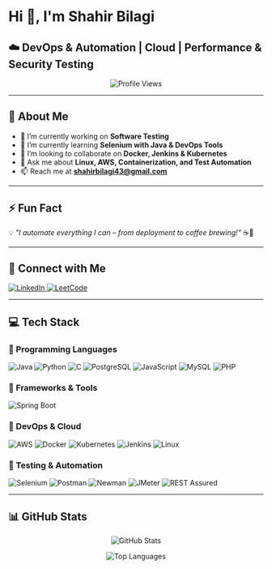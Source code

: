 # Hi 👋, I'm **Shahir Bilagi**  

## ☁️ DevOps & Automation | Cloud | Performance & Security Testing  

<p align="center">
  <img src="https://komarev.com/ghpvc/?username=shahirbilagi&label=Profile%20views&color=0e75b6&style=flat" alt="Profile Views" />
</p>  

---

## 🚀 **About Me**  

- 🔭 I’m currently working on **Software Testing**  
- 🌱 I’m currently learning **Selenium with Java & DevOps Tools**  
- 👯 I’m looking to collaborate on **Docker, Jenkins & Kubernetes**  
- 💬 Ask me about **Linux, AWS, Containerization, and Test Automation**  
- 📫 Reach me at **shahirbilagi43@gmail.com**  

---

## ⚡ **Fun Fact**  
💡 _"I automate everything I can – from deployment to coffee brewing!"_ ☕🚀  

---

## 🔗 **Connect with Me**  

<p>
  <a href="https://linkedin.com/in/shahirbilagi43" target="_blank">
    <img src="https://img.shields.io/badge/LinkedIn-Connect-blue?style=for-the-badge&logo=linkedin" alt="LinkedIn"/>
  </a>
  <a href="https://www.leetcode.com/shahirbilagi43" target="_blank">
    <img src="https://img.shields.io/badge/LeetCode-Profile-orange?style=for-the-badge&logo=leetcode" alt="LeetCode"/>
  </a>
</p>  

---

## 💻 **Tech Stack**  

### 🔹 Programming Languages  
<p>
  <img src="https://img.shields.io/badge/Java-ED8B00?style=for-the-badge&logo=java&logoColor=white" alt="Java"/>
  <img src="https://img.shields.io/badge/Python-3776AB?style=for-the-badge&logo=python&logoColor=white" alt="Python"/>
  <img src="https://img.shields.io/badge/C-00599C?style=for-the-badge&logo=c&logoColor=white" alt="C"/>
  <img src="https://img.shields.io/badge/PostgreSQL-316192?style=for-the-badge&logo=postgresql&logoColor=white" alt="PostgreSQL"/>
  <img src="https://img.shields.io/badge/JavaScript-F7DF1E?style=for-the-badge&logo=javascript&logoColor=black" alt="JavaScript"/>
  <img src="https://img.shields.io/badge/MySQL-4479A1?style=for-the-badge&logo=mysql&logoColor=white" alt="MySQL"/>
  <img src="https://img.shields.io/badge/PHP-777BB4?style=for-the-badge&logo=php&logoColor=white" alt="PHP"/>
</p>

### 🔹 Frameworks & Tools  
<p>
  <img src="https://img.shields.io/badge/SpringBoot-6DB33F?style=for-the-badge&logo=spring&logoColor=white" alt="Spring Boot"/>
</p>

### 🔹 DevOps & Cloud  
<p>
  <img src="https://img.shields.io/badge/AWS-yellow?style=for-the-badge&logo=amazonaws" alt="AWS"/>
  <img src="https://img.shields.io/badge/Docker-blue?style=for-the-badge&logo=docker" alt="Docker"/>
  <img src="https://img.shields.io/badge/Kubernetes-blue?style=for-the-badge&logo=kubernetes" alt="Kubernetes"/>
  <img src="https://img.shields.io/badge/Jenkins-red?style=for-the-badge&logo=jenkins" alt="Jenkins"/>
  <img src="https://img.shields.io/badge/Linux-black?style=for-the-badge&logo=linux" alt="Linux"/>
</p>

### 🔹 Testing & Automation  
<p>
  <img src="https://img.shields.io/badge/Selenium-green?style=for-the-badge&logo=selenium" alt="Selenium"/>
  <img src="https://img.shields.io/badge/Postman-orange?style=for-the-badge&logo=postman" alt="Postman"/>
  <img src="https://img.shields.io/badge/Newman-orange?style=for-the-badge&logo=postman" alt="Newman"/>
  <img src="https://img.shields.io/badge/JMeter-red?style=for-the-badge&logo=apache" alt="JMeter"/>
  <img src="https://img.shields.io/badge/REST%20Assured-blue?style=for-the-badge&logo=java&logoColor=white" alt="REST Assured"/>
</p>

---

## 📊 **GitHub Stats**  

<p align="center">
  <img src="https://github-readme-stats.vercel.app/api?username=shahirbilagi&show_icons=true&theme=radical&count_private=true&include_all_commits=true" alt="GitHub Stats" />
</p>

<p align="center">
  <img src="https://github-readme-stats.vercel.app/api/top-langs/?username=shahirbilagi&layout=compact&theme=radical" alt="Top Languages" />
</p>

